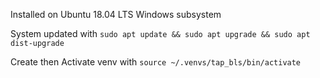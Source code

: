 Installed on Ubuntu 18.04 LTS Windows subsystem

System updated with `sudo apt update && sudo apt upgrade && sudo apt dist-upgrade`

Create then Activate venv with `source ~/.venvs/tap_bls/bin/activate`
